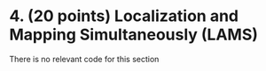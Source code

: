 # 4. (20 points) Localization and Mapping Simultaneously (LAMS)


There is no relevant code for this section
